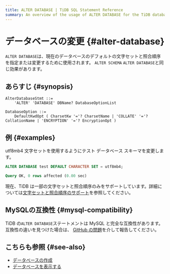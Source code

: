 ```yaml
---
title: ALTER DATABASE | TiDB SQL Statement Reference
summary: An overview of the usage of ALTER DATABASE for the TiDB database.
---
```


# データベースの変更 {#alter-database}

`ALTER DATABASE`は、現在のデータベースのデフォルトの文字セットと照合順序を指定または変更するために使用されます。 `ALTER SCHEMA` `ALTER DATABASE`と同じ効果があります。

## あらすじ {#synopsis}

```ebnf+diagram
AlterDatabaseStmt ::=
    'ALTER' 'DATABASE' DBName? DatabaseOptionList

DatabaseOption ::=
    DefaultKwdOpt ( CharsetKw '='? CharsetName | 'COLLATE' '='? CollationName | 'ENCRYPTION' '='? EncryptionOpt )
```

## 例 {#examples}

utf8mb4 文字セットを使用するようにテスト データベース スキーマを変更します。


```sql
ALTER DATABASE test DEFAULT CHARACTER SET = utf8mb4;
```

```sql
Query OK, 0 rows affected (0.00 sec)
```

現在、TiDB は一部の文字セットと照合順序のみをサポートしています。詳細については[文字セットと照合順序のサポート](/character-set-and-collation.md)を参照してください。

## MySQLの互換性 {#mysql-compatibility}

TiDB の`ALTER DATABASE`ステートメントは MySQL と完全な互換性があります。互換性の違いを見つけた場合は、 [GitHub の問題](https://github.com/pingcap/tidb/issues/new/choose)を介して報告してください。

## こちらも参照 {#see-also}

-   [データベースの作成](/sql-statements/sql-statement-create-database.md)
-   [データベースを表示する](/sql-statements/sql-statement-show-databases.md)
